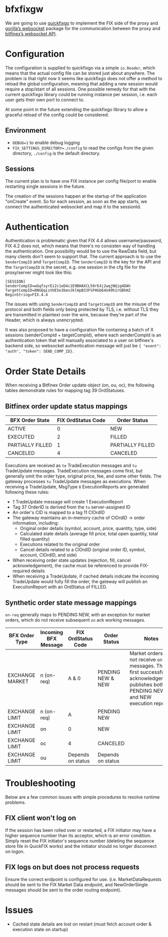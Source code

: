 # bfxfixgw

We are going to use [quickfixgo](https://github.com/quickfixgo/quickfix) to implement 
the FIX side of the proxy and [gorilla’s websocket](https://github.com/gorilla/websocket) 
package for the communication between the proxy and [bitfinex’s websocket API](https://bitfinex.readme.io/docs).

# Configuration

The configuration is supplied to quickfixgo via a simple `io.Reader`, which means
that the actual config file can be stored just about anywhere. The problem is 
that right now it seems like quickfixgo does not offer a method to reload the 
global configuration, meaning that adding a new session would require a stop/start 
of all sessions. One possible remedy for that with the current quickfixgo library 
could be running instance per session, i.e. each user gets their own port to
connect to.

At some point in the future extending the quickfixgo library to allow a graceful
reload of the config could be considered.

## Environment

- `DEBUG=1` to enable debug logging
- `FIX_SETTINGS_DIRECTORY=./config` to read the configs from the given directory, `./config`
  is the default directory.

## Sessions

The current plan is to have one FIX instance per config file/port to enable restarting
single sessions in the future.

The creation of the sessions happen at the startup of the application "onCreate"
event. So for each session, as soon as the app starts, we connect the authenticated 
websocket and map it to the sessionId.

# Authentication

Authentication is problematic given that FIX 4.4 allows username/password, FIX 
4.2 does not, which means that there's no consisten way of handling the authentication.
One possibility would be to use the RawData field, but many clients don't seem to
support that.
The current approach is to use the `SenderCompID` and `TargetCompID`. The 
`SenderCompID` is the key for the API and the `TargetCompID` is the secret, e.g.
one session in the cfg file for the proxy/server might look like this:

```
[SESSION]
SenderCompID=wGqfsyrEi2c1eD4c1E9BHAXCL50rE4j2wqjNQjq4DAh
TargetCompID=8NGQqizVUE5e3benJklHpB33FSFHGb64U49h1rGBhHZ
BeginString=FIX.4.4
```

The issues with using `SenderCompID` and `TargetCompID` are the misuse of the
protocol and both fields only being protected by TLS, i.e. without TLS they are
transmitted in plaintext over the wire, because they're part of the Header, which
is always unencrypted.

It was also proposed to have a configuration file containing a batch of X sessions
(senderCompId + targetCompId), where each senderCompId is an authentication token
that will manually associated to a user on bitfinex's backend side, so websocket
authentication message will just be `{ "event": "auth", "token": SEND_COMP_ID}`. 

# Order State Details

When receiving a Bitfinex Order update object (on, ou, oc), the following tables demonstrate rules for mapping tag 39 OrdStatuses.

## Bitfinex order update status mappings

| BFX Order State 	| FIX OrdStatus Code 	| Order Status 		|
|-------------------|-----------------------|-------------------|
| ACTIVE			| 0						| NEW				|
| EXECUTED			| 2						| FILLED			|
| PARTIALLY FILLED	| 1						| PARTIALLY FILLED	|
| CANCELED			| 4						| CANCELED			|

Executions are received as `te` TradeExecution messages and `tu` TradeUpdate messages.  TradeExecution messages come first, but generally omit the order type, original price, fee, and some other fields.  The gateway processes `tu` TradeUpdate messages as executions.  When receiving a TradeUpdate, MsgType `8` ExecutionReports are generated following these rules:

- 1 TradeUpdate message will create 1 ExecutionReport
- Tag 37 OrderID is derived from the `tu` server-assigned ID
- An order's CID is mapped to a tag 11 ClOrdID
- The gateway maintains an in-memory cache of ClOrdID -> order information, including:
	- Original order details (symbol, account, price, quantity, type, side)
	- Calculated state details (average fill price, total open quantity, total filled quantity)
	- Executions related to the original order
	- Cancel details related to a ClOrdID (original order ID, symbol, account, ClOrdID, and side)
- When receiving order state updates (rejection, fill, cancel acknowledgement), the cache must be referenced to provide FIX-required details
- When receiving a TradeUpdate, if cached details indicate the incoming TradeUpdate would fully fill the order, the gateway will publish an ExecutionReport with an OrdStatus of FILLED.

## Synthetic order state message mappings

`on-req` generally maps to PENDING NEW, with an exception for market orders, which do not receive subsequent `on` ack working messages.

| BFX Order Type	| Incoming BFX Message	| FIX OrdStatus Code	| Order Status		| Notes	|
|-------------------|-----------------------|-----------------------|-------------------|-------|
| EXCHANGE MARKET	| n (on-req)			| A & 0					| PENDING NEW & NEW	| Market orders do not receive `on` messages.  The first successful acknowledgement publishes both PENDING NEW and NEW execution reports. |
| EXCHANGE LIMIT	| n (on-req)			| A						| PENDING NEW		| |
| EXCHANGE LIMIT	| on					| 0						| NEW				| |
| EXCHANGE LIMIT	| oc					| 4						| CANCELED			| |
| EXCHANGE LIMIT	| ou					| Depends on status		| Depends on status	| |

# Troubleshooting

Below are a few common issues with simple procedures to resolve runtime problems.

## FIX client won't log on

If the session has been rolled over or restarted, a FIX initiator may have a higher sequence number than its acceptor, which is an error condition.  Simply reset the FIX initiator's sequence number (deleting the sequence store file in QuickFIX works) and the initiator should no longer disconnect on logon.

## FIX logs on but does not process requests

Ensure the correct endpoint is configured for use. (i.e. MarketDataRequests should be sent to the FIX Market Data endpoint, and NewOrderSingle messages should be sent to the order routing endpoint).

# Issues

- Cached state details are lost on restart (must fetch account order & execution state on startup)
